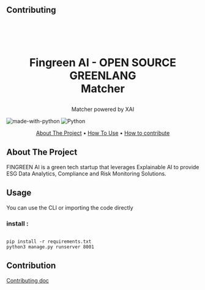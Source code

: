 

## Contributing





<br />
<h1>
<p align="center">


<p align="center">
  <br>Fingreen AI - OPEN SOURCE GREENLANG
  <br>Matcher
</h1>

<p align="center">
  Matcher powered by XAI
  <br />
  </p>
</p>


![made-with-python](https://img.shields.io/badge/Made%20with-Python3-brightgreen)
![Python](https://img.shields.io/badge/python-v3.8+-blue.svg)
<p align="center">
  <a href="#about-the-project">About The Project</a> •
  <a href="#usage">How To Use</a> •
  <a href="#contribution">How to contribute</a>
</p>  

<p align="center">

## About The Project
FINGREEN AI is a green tech startup that leverages Explainable AI to provide ESG Data Analytics, Compliance and Risk Monitoring Solutions.


## Usage

You can use the CLI or importing the code directly

### install :
```

pip install -r requirements.txt
python3 manage.py runserver 8001
```


## Contribution
[Contributing doc](CONTRIBUTING.md)

